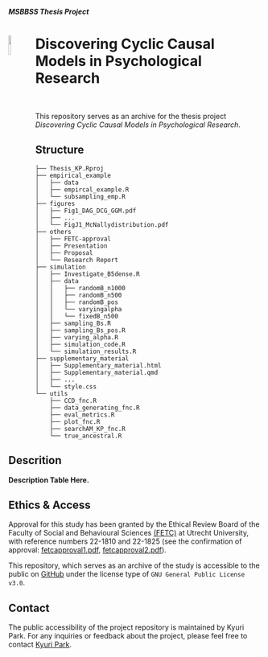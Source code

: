 ***MSBBSS Thesis Project***
<div align="left">
<img src="https://github.com/KyuriP/Thesis_KP/blob/main/cyclelogo.png" width=10% height=10% align="left">
<h1> Discovering Cyclic Causal Models in Psychological Research </h1>
</div>
<br>

This repository serves as an archive for the thesis project *Discovering Cyclic Causal Models in Psychological Research*. 

## Structure
```
├── Thesis_KP.Rproj
├── empirical_example
│   ├── data
│   ├── empircal_example.R
│   └── subsampling_emp.R
├── figures
│   ├── Fig1_DAG_DCG_GGM.pdf
│   ├── ...
│   └── FigJ1_McNallydistribution.pdf
├── others
│   ├── FETC-approval
│   ├── Presentation
│   ├── Proposal
│   └── Research Report
├── simulation
│   ├── Investigate_B5dense.R
│   ├── data
│   │   ├── randomB_n1000
│   │   ├── randomB_n500
│   │   ├── randomB_pos
│   │   └── varyingalpha
│   │   └── fixedB_n500
│   ├── sampling_Bs.R
│   ├── sampling_Bs_pos.R
│   ├── varying_alpha.R
│   ├── simulation_code.R
│   └── simulation_results.R
├── supplementary_material
│   ├── Supplementary_material.html
│   ├── Supplementary_material.qmd
│   ├── ...
│   └── style.css
└── utils
    ├── CCD_fnc.R
    ├── data_generating_fnc.R
    ├── eval_metrics.R
    ├── plot_fnc.R
    ├── searchAM_KP_fnc.R
    └── true_ancestral.R
```

## Descrition
**Description Table Here.**


## Ethics & Access
Approval for this study has been granted by the Ethical Review Board of the Faculty of Social and
Behavioural Sciences [(FETC)](https://ferb.sites.uu.nl/) at Utrecht University, with reference numbers 22-1810 and 22-1825 (see the confirmation of approval: [fetcapproval1.pdf](https://github.com/KyuriP/Thesis_KP/blob/main/others/FETC-approval/fetcapproval1.pdf), [fetcapproval2.pdf](https://github.com/KyuriP/Thesis_KP/blob/main/others/FETC-approval/fetcapproval2.pdf)).

This repository, which serves as an archive of the study is accessible to the public on [GitHub](https://github.com/KyuriP/Thesis_KP) under the license type of `GNU General Public License v3.0`. 

## Contact
The public accessibility of the project repository is maintained by Kyuri Park.
For any inquiries or feedback about the project, please feel free to contact [Kyuri Park](https://kyurip.github.io/).
